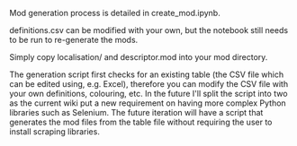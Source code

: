 Mod generation process is detailed in create_mod.ipynb. 

definitions.csv can be modified with your own, but the notebook still needs to be run to re-generate the mods. 

Simply copy localisation/ and descriptor.mod into your mod directory.

The generation script first checks for an existing table (the CSV file which can be edited using, e.g. Excel), therefore you can modify the CSV file with your own definitions, colouring, etc. In the future I'll split the script into two as the current wiki put a new requirement on having more complex Python libraries such as Selenium. The future iteration will have a script that generates the mod files from the table file without requiring the user to install scraping libraries. 
